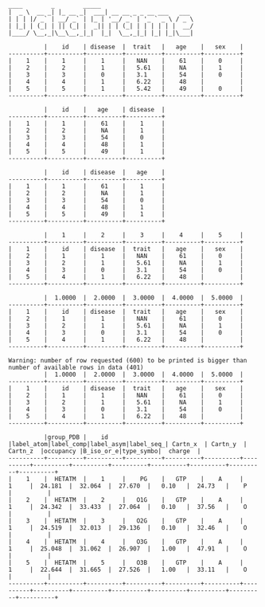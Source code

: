     ____        _        _____                         
    |  _ \  __ _| |_ __ _|  ___| __ __ _ _ __ ___   ___ 
    | | | |/ _` | __/ _` | |_ | '__/ _` | '_ ` _ \ / _ \
    | |_| | (_| | || (_| |  _|| | | (_| | | | | | |  __/
    |____/ \__,_|\__\__,_|_|  |_|  \__,_|_| |_| |_|\___|

              |    id    | disease  |  trait   |   age    |   sex    |
    ----------+----------+----------+----------+----------+----------+
    |    1    |    1     |    1     |   NAN    |    61    |    0     |
    |    2    |    2     |    1     |   5.61   |    NA    |    1     |
    |    3    |    3     |    0     |   3.1    |    54    |    0     |
    |    4    |    4     |    1     |   6.22   |    48    |          |
    |    5    |    5     |    1     |   5.42   |    49    |    0     |
    ----------+----------+----------+----------+----------+----------+

              |    id    |   age    | disease  |
    ----------+----------+----------+----------+
    |    1    |    1     |    61    |    1     |
    |    2    |    2     |    NA    |    1     |
    |    3    |    3     |    54    |    0     |
    |    4    |    4     |    48    |    1     |
    |    5    |    5     |    49    |    1     |
    ----------+----------+----------+----------+

              |    id    | disease  |   age    |
    ----------+----------+----------+----------+
    |    1    |    1     |    61    |    1     |
    |    2    |    2     |    NA    |    1     |
    |    3    |    3     |    54    |    0     |
    |    4    |    4     |    48    |    1     |
    |    5    |    5     |    49    |    1     |
    ----------+----------+----------+----------+

              |    1     |    2     |    3     |    4     |    5     |
    ----------+----------+----------+----------+----------+----------+
    |    1    |    id    | disease  |  trait   |   age    |   sex    |
    |    2    |    1     |    1     |   NAN    |    61    |    0     |
    |    3    |    2     |    1     |   5.61   |    NA    |    1     |
    |    4    |    3     |    0     |   3.1    |    54    |    0     |
    |    5    |    4     |    1     |   6.22   |    48    |          |
    ----------+----------+----------+----------+----------+----------+

              |  1.0000  |  2.0000  |  3.0000  |  4.0000  |  5.0000  |
    ----------+----------+----------+----------+----------+----------+
    |    1    |    id    | disease  |  trait   |   age    |   sex    |
    |    2    |    1     |    1     |   NAN    |    61    |    0     |
    |    3    |    2     |    1     |   5.61   |    NA    |    1     |
    |    4    |    3     |    0     |   3.1    |    54    |    0     |
    |    5    |    4     |    1     |   6.22   |    48    |          |
    ----------+----------+----------+----------+----------+----------+

    Warning: number of row requested (600) to be printed is bigger than number of available rows in data (401)
              |  1.0000  |  2.0000  |  3.0000  |  4.0000  |  5.0000  |
    ----------+----------+----------+----------+----------+----------+
    |    1    |    id    | disease  |  trait   |   age    |   sex    |
    |    2    |    1     |    1     |   NAN    |    61    |    0     |
    |    3    |    2     |    1     |   5.61   |    NA    |    1     |
    |    4    |    3     |    0     |   3.1    |    54    |    0     |
    |    5    |    4     |    1     |   6.22   |    48    |          |
    ----------+----------+----------+----------+----------+----------+

              |group_PDB |    id    |label_atom|label_comp|label_asym|label_seq_| Cartn_x  | Cartn_y  | Cartn_z  |occupancy |B_iso_or_e|type_symbo|  charge  |
    ----------+----------+----------+----------+----------+----------+----------+----------+----------+----------+----------+----------+----------+----------+
    |    1    |  HETATM  |    1     |    PG    |   GTP    |    A     |    1     |  24.181  |  32.064  |  27.670  |   0.10   |  24.73   |    P     |          |
    |    2    |  HETATM  |    2     |   O1G    |   GTP    |    A     |    1     |  24.342  |  33.433  |  27.064  |   0.10   |  37.56   |    O     |          |
    |    3    |  HETATM  |    3     |   O2G    |   GTP    |    A     |    1     |  24.519  |  32.013  |  29.136  |   0.10   |  32.46   |    O     |          |
    |    4    |  HETATM  |    4     |   O3G    |   GTP    |    A     |    1     |  25.048  |  31.062  |  26.907  |   1.00   |  47.91   |    O     |          |
    |    5    |  HETATM  |    5     |   O3B    |   GTP    |    A     |    1     |  22.644  |  31.665  |  27.526  |   1.00   |  33.11   |    O     |          |
    ----------+----------+----------+----------+----------+----------+----------+----------+----------+----------+----------+----------+----------+----------+
